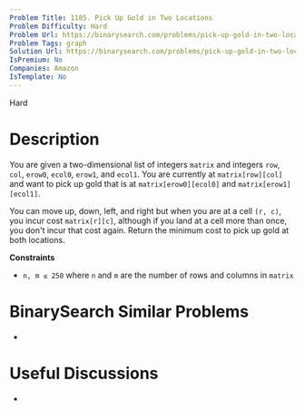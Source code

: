 ```yaml
---
Problem Title: 1185. Pick Up Gold in Two Locations 
Problem Difficulty: Hard
Problem Url: https://binarysearch.com/problems/pick-up-gold-in-two-locations/
Problem Tags: graph
Solution Url: https://binarysearch.com/problems/pick-up-gold-in-two-locations/solutions/
IsPremium: No
Companies: Amazon
IsTemplate: No
---
```


<span style="color: ;">Hard</span>

# Description

You are given a two-dimensional list of integers `matrix` and integers `row`, `col`, `erow0`, `ecol0`, `erow1`, and `ecol1`. You are currently at `matrix[row][col]` and want to pick up gold that is at `matrix[erow0][ecol0]` and `matrix[erow1][ecol1]`.

You can move up, down, left, and right but when you are at a cell `(r, c)`, you incur cost `matrix[r][c]`, although if you land at a cell more than once, you don't incur that cost again. Return the minimum cost to pick up gold at both locations.

**Constraints**
- `n, m ≤ 250` where `n` and `m` are the number of rows and columns in `matrix`

# BinarySearch Similar Problems

- []()

# Useful Discussions

- []()
